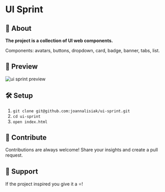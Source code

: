 # UI Sprint
## :book: About
**The project is a collection of UI web components.**

Components: avatars, buttons, dropdown, card, badge, banner, tabs, list.
## :monocle_face: Preview
![ui sprint preview](https://user-images.githubusercontent.com/62613184/116428312-14cb2700-a845-11eb-8d5e-4344c152e8e3.png)
## :hammer_and_wrench: Setup
1. `git clone git@github.com:joannalisiak/ui-sprint.git`
2. `cd ui-sprint`
3. `open index.html`
## :muscle: Contribute
Contributions are always welcome! Share your insights and create a pull request.
## :pray: Support
If the project inspired you give it a ⭐️!
